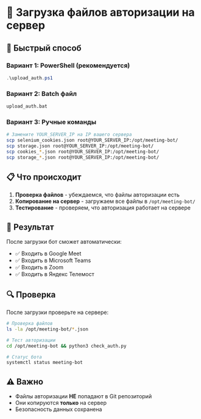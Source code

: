 # 🔐 Загрузка файлов авторизации на сервер

## 🚀 Быстрый способ

### Вариант 1: PowerShell (рекомендуется)
```powershell
.\upload_auth.ps1
```

### Вариант 2: Batch файл
```cmd
upload_auth.bat
```

### Вариант 3: Ручные команды
```bash
# Замените YOUR_SERVER_IP на IP вашего сервера
scp selenium_cookies.json root@YOUR_SERVER_IP:/opt/meeting-bot/
scp storage.json root@YOUR_SERVER_IP:/opt/meeting-bot/
scp cookies_*.json root@YOUR_SERVER_IP:/opt/meeting-bot/
scp storage_*.json root@YOUR_SERVER_IP:/opt/meeting-bot/
```

## 📋 Что происходит

1. **Проверка файлов** - убеждаемся, что файлы авторизации есть
2. **Копирование на сервер** - загружаем все файлы в `/opt/meeting-bot/`
3. **Тестирование** - проверяем, что авторизация работает на сервере

## 🎯 Результат

После загрузки бот сможет автоматически:
- ✅ Входить в Google Meet
- ✅ Входить в Microsoft Teams
- ✅ Входить в Zoom
- ✅ Входить в Яндекс Телемост

## 🔍 Проверка

После загрузки проверьте на сервере:
```bash
# Проверка файлов
ls -la /opt/meeting-bot/*.json

# Тест авторизации
cd /opt/meeting-bot && python3 check_auth.py

# Статус бота
systemctl status meeting-bot
```

## ⚠️ Важно

- Файлы авторизации **НЕ** попадают в Git репозиторий
- Они копируются **только** на сервер
- Безопасность данных сохранена
